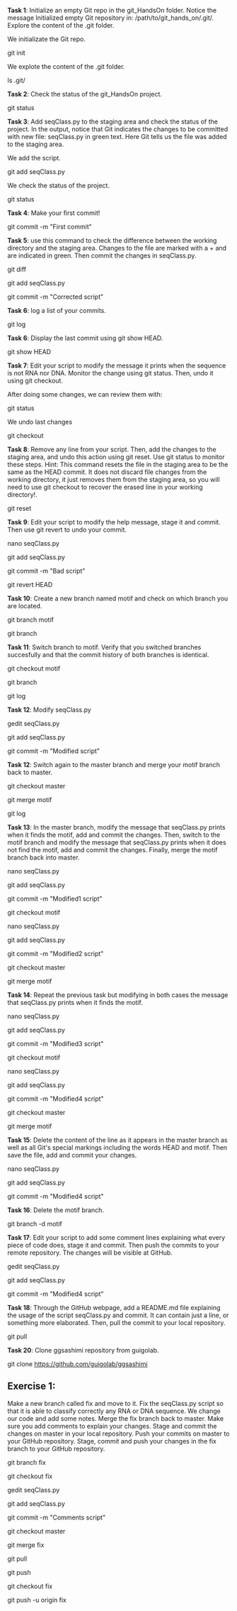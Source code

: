 **Task 1**: Initialize an empty Git repo in the git_HandsOn folder. Notice the message Initialized empty Git repository in: /path/to/git_hands_on/.git/. Explore the content of the .git folder.

We initializate the Git repo.

git init

We explote the content of the .git folder.

ls .git/

**Task 2**: Check the status of the git_HandsOn project.

git status

**Task 3**: Add seqClass.py to the staging area and check the status of the project. In the output, notice that Git indicates the changes to be committed with new file: seqClass.py in green text. Here Git tells us the file was added to the staging area.

We add the script.

git add seqClass.py

We check the status of the project.

git status

**Task 4**: Make your first commit!

git commit -m "First commit"

**Task 5**: use this command to check the difference between the working directory and the staging area. Changes to the file are marked with a + and are indicated in green. Then commit the changes in seqClass.py.

git diff

git add seqClass.py

git commit -m "Corrected script"

**Task 6**: log a list of your commits.

git log

**Task 6**: Display the last commit using git show HEAD.

git show HEAD

**Task 7**: Edit your script to modify the message it prints when the sequence is not RNA nor DNA. Monitor the change using git status. Then, undo it using git checkout.

After doing some changes, we can review them with:

git status

We undo last changes

git checkout

**Task 8**: Remove any line from your script. Then, add the changes to the staging area, and undo this action using git reset. Use git status to monitor these steps. Hint: This command resets the file in the staging area to be the same as the HEAD commit. It does not discard file changes from the working directory, it just removes them from the staging area, so you will need to use git checkout to recover the erased line in your working directory!.

git reset

**Task 9**: Edit your script to modify the help message, stage it and commit. Then use git revert to undo your commit.

nano seqClass.py

git add seqClass.py

git commit -m "Bad script"

git revert HEAD

**Task 10**: Create a new branch named motif and check on which branch you are located.

git branch motif

git branch

**Task 11**: Switch branch to motif. Verify that you switched branches succesfully and that the commit history of both branches is identical.

git checkout motif

git branch

git log

**Task 12**: Modify seqClass.py

gedit seqClass.py

git add seqClass.py

git commit -m "Modified script"

**Task 12**: Switch again to the master branch and merge your motif branch back to master.

git checkout master

git merge motif

git log

**Task 13**: In the master branch, modify the message that seqClass.py prints when it finds the motif, add and commit the changes. Then, switch to the motif branch and modify the message that seqClass.py prints when it does not find the motif, add and commit the changes. Finally, merge the motif branch back into master.

nano seqClass.py

git add seqClass.py

git commit -m "Modified1 script"

git checkout motif

nano seqClass.py

git add seqClass.py

git commit -m "Modified2 script"

git checkout master

git merge motif

**Task 14**: Repeat the previous task but modifying in both cases the message that seqClass.py prints when it finds the motif.

nano seqClass.py

git add seqClass.py

git commit -m "Modified3 script"

git checkout motif

nano seqClass.py

git add seqClass.py

git commit -m "Modified4 script"

git checkout master

git merge motif

**Task 15**: Delete the content of the line as it appears in the master branch as well as all Git's special markings including the words HEAD and motif. Then save the file, add and commit your changes.

nano seqClass.py

git add seqClass.py

git commit -m "Modified4 script"

**Task 16**: Delete the motif branch.

git branch -d motif

**Task 17**: Edit your script to add some comment lines explaining what every piece of code does, stage it and commit. Then push the commits to your remote repository. The changes will be visible at GitHub.

gedit seqClass.py

git add seqClass.py

git commit -m "Modified4 script"

**Task 18**: Through the GitHub webpage, add a README.md file explaining the usage of the script seqClass.py and commit. It can contain just a line, or something more elaborated. Then, pull the commit to your local repository.

git pull

**Task 20**: Clone ggsashimi repository from guigolab.

git clone https://github.com/guigolab/ggsashimi

## Exercise 1:

Make a new branch called fix and move to it.
Fix the seqClass.py script so that it is able to classify correctly any RNA or DNA sequence.
We change our code and add some notes.
Merge the fix branch back to master.
Make sure you add comments to explain your changes.
Stage and commit the changes on master in your local repository.
Push your commits on master to your GitHub repository.
Stage, commit and push your changes in the fix branch to your GitHub repository.

git branch fix

git checkout fix

gedit seqClass.py

git add seqClass.py

git commit -m "Comments script"

git checkout master

git merge fix

git pull

git push

git checkout fix

git push -u origin fix
